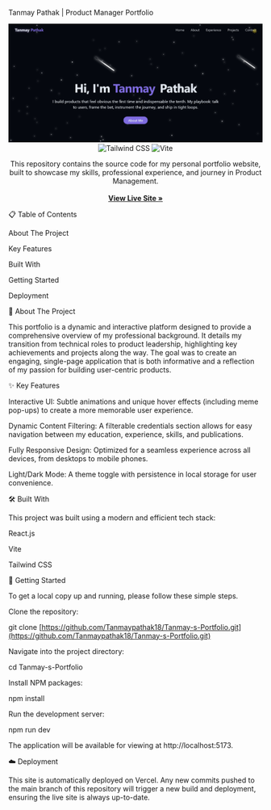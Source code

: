 Tanmay Pathak | Product Manager Portfolio

<div align="center">
<img src="/banner.png" alt="React" />
<img src="https://img.shields.io/badge/-TailwindCSS-06B6D4?style=for-the-badge&logo=tailwindcss" alt="Tailwind CSS" />
<img src="https://img.shields.io/badge/-Vite-646CFF?style=for-the-badge&logo=vite&logoColor=white" alt="Vite" />
</div>

<p align="center">
This repository contains the source code for my personal portfolio website, built to showcase my skills, professional experience, and journey in Product Management.
<br />
<br />
<strong><a href="https://www.productbytanmay.com/">View Live Site »</a></strong>
</p>

📋 Table of Contents

About The Project

Key Features

Built With

Getting Started

Deployment

📌 About The Project

This portfolio is a dynamic and interactive platform designed to provide a comprehensive overview of my professional background. It details my transition from technical roles to product leadership, highlighting key achievements and projects along the way. The goal was to create an engaging, single-page application that is both informative and a reflection of my passion for building user-centric products.

✨ Key Features

Interactive UI: Subtle animations and unique hover effects (including meme pop-ups) to create a more memorable user experience.

Dynamic Content Filtering: A filterable credentials section allows for easy navigation between my education, experience, skills, and publications.

Fully Responsive Design: Optimized for a seamless experience across all devices, from desktops to mobile phones.

Light/Dark Mode: A theme toggle with persistence in local storage for user convenience.

🛠️ Built With

This project was built using a modern and efficient tech stack:

React.js

Vite

Tailwind CSS

🚀 Getting Started

To get a local copy up and running, please follow these simple steps.

Clone the repository:

git clone [https://github.com/Tanmaypathak18/Tanmay-s-Portfolio.git](https://github.com/Tanmaypathak18/Tanmay-s-Portfolio.git)


Navigate into the project directory:

cd Tanmay-s-Portfolio


Install NPM packages:

npm install


Run the development server:

npm run dev


The application will be available for viewing at http://localhost:5173.

☁️ Deployment

This site is automatically deployed on Vercel. Any new commits pushed to the main branch of this repository will trigger a new build and deployment, ensuring the live site is always up-to-date.

